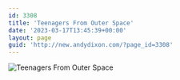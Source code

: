 ```yaml
---
id: 3308
title: 'Teenagers From Outer Space'
date: '2023-03-17T13:45:39+00:00'
layout: page
guid: 'http://new.andydixon.com/?page_id=3308'
---
```


![Teenagers From Outer Space](https://i0.wp.com/assets.g8x2.ldn.idrivee2-23.com/posters/Teenagers%20From%20Outer%20Space%2001.jpg?w=1200&ssl=1 "Teenagers From Outer Space")